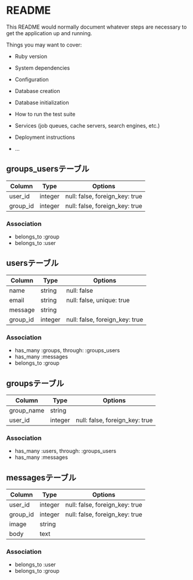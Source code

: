 # README

This README would normally document whatever steps are necessary to get the
application up and running.

Things you may want to cover:

* Ruby version

* System dependencies

* Configuration

* Database creation

* Database initialization

* How to run the test suite

* Services (job queues, cache servers, search engines, etc.)

* Deployment instructions

* ...

## groups_usersテーブル
|Column|Type|Options|
|------|----|-------|
|user_id|integer|null: false, foreign_key: true|
|group_id|integer|null: false, foreign_key: true|

### Association
- belongs_to :group
- belongs_to :user


## usersテーブル
|Column|Type|Options|
|------|----|-------|
|name|string|null: false|
|email|string|null: false, unique: true|
|message|string||
|group_id|integer|null: false, foreign_key: true|

### Association
- has_many :groups, through: :groups_users
- has_many :messages
- belongs_to :group


## groupsテーブル
|Column|Type|Options|
|------|----|-------|
|group_name|string||
|user_id|integer|null: false, foreign_key: true|

### Association
- has_many :users, through: :groups_users
- has_many :messages


## messagesテーブル
|Column|Type|Options|
|------|----|-------|
|user_id|integer|null: false, foreign_key: true|
|group_id|integer|null: false, foreign_key: true|
|image|string||
|body|text||

### Association
- belongs_to :user
- belongs_to :group
